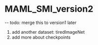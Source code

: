 # MAML_SMI_version2
-- todo: merge this to version1 later

1. add another dataset: tiredImageNet 
2. add more about checkpoints 
